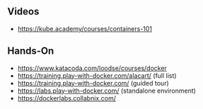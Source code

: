 ## Videos
- https://kube.academy/courses/containers-101

## Hands-On
- https://www.katacoda.com/loodse/courses/docker
- https://training.play-with-docker.com/alacart/ (full list)
- https://training.play-with-docker.com/ (guided tour)
- https://labs.play-with-docker.com/ (standalone environment)
- https://dockerlabs.collabnix.com/
